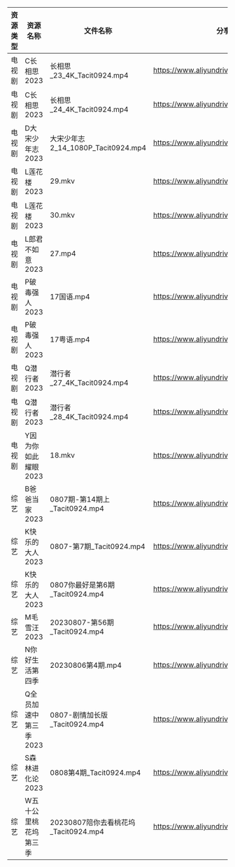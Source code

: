 | 资源类型 | 资源名称          | 文件名称                          | 分享链接                                      | 更新时间       |
| ---- | ------------- | ----------------------------- | ----------------------------------------- | ---------- |
| 电视剧  | C长相思2023      | 长相思_23_4K_Tacit0924.mp4       | https://www.aliyundrive.com/s/4u3FpioY6BR | 2023-08-08 |
| 电视剧  | C长相思2023      | 长相思_24_4K_Tacit0924.mp4       | https://www.aliyundrive.com/s/4u3FpioY6BR | 2023-08-08 |
| 电视剧  | D大宋少年志2023    | 大宋少年志2_14_1080P_Tacit0924.mp4 | https://www.aliyundrive.com/s/Be2ceEjJu56 | 2023-08-08 |
| 电视剧  | L莲花楼2023      | 29.mkv                        | https://www.aliyundrive.com/s/Zwa3Wbizqpv | 2023-08-08 |
| 电视剧  | L莲花楼2023      | 30.mkv                        | https://www.aliyundrive.com/s/Zwa3Wbizqpv | 2023-08-08 |
| 电视剧  | L郎君不如意2023    | 27.mp4                        | https://www.aliyundrive.com/s/t5SwfgT4MyL | 2023-08-08 |
| 电视剧  | P破毒强人2023     | 17国语.mp4                      | https://www.aliyundrive.com/s/N9L3L9L9hNr | 2023-08-08 |
| 电视剧  | P破毒强人2023     | 17粤语.mp4                      | https://www.aliyundrive.com/s/N9L3L9L9hNr | 2023-08-08 |
| 电视剧  | Q潜行者2023      | 潜行者_27_4K_Tacit0924.mp4       | https://www.aliyundrive.com/s/siGjovJUqpD | 2023-08-08 |
| 电视剧  | Q潜行者2023      | 潜行者_28_4K_Tacit0924.mp4       | https://www.aliyundrive.com/s/siGjovJUqpD | 2023-08-08 |
| 电视剧  | Y因为你如此耀眼2023  | 18.mkv                        | https://www.aliyundrive.com/s/WLdrmG3sqtA | 2023-08-08 |
| 综艺   | B爸爸当家2023     | 0807期-第14期上_Tacit0924.mp4     | https://www.aliyundrive.com/s/SqHa3g1TkvY | 2023-08-08 |
| 综艺   | K快乐的大人2023    | 0807-第7期_Tacit0924.mp4        | https://www.aliyundrive.com/s/SKqRbjBsPaj | 2023-08-08 |
| 综艺   | K快乐的大人2023    | 0807你最好是第6期_Tacit0924.mp4     | https://www.aliyundrive.com/s/SKqRbjBsPaj | 2023-08-08 |
| 综艺   | M毛雪汪2023      | 20230807-第56期_Tacit0924.mp4   | https://www.aliyundrive.com/s/asPqfgPRqAg | 2023-08-08 |
| 综艺   | N你好生活第四季      | 20230806第4期.mp4               | https://www.aliyundrive.com/s/jU73GgvZa9y | 2023-08-08 |
| 综艺   | Q全员加速中第三季2023 | 0807-剧情加长版_Tacit0924.mp4      | https://www.aliyundrive.com/s/FvT7oNH6GCT | 2023-08-08 |
| 综艺   | S森林进化论2023    | 0808第4期_Tacit0924.mp4         | https://www.aliyundrive.com/s/MR9vntZUnQ2 | 2023-08-08 |
| 综艺   | W五十公里桃花坞第三季   | 20230807陪你去看桃花坞_Tacit0924.mp4 | https://www.aliyundrive.com/s/UM8vBhV25fT | 2023-08-08 |
